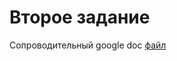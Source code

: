 # Второе задание

Сопроводительный google doc [файл](https://docs.google.com/document/d/1ITaQK0amUhFXa-ykjJG7lyjc2YxRRSVcZe9nqI_ZFJ8/edit?usp=sharing)
